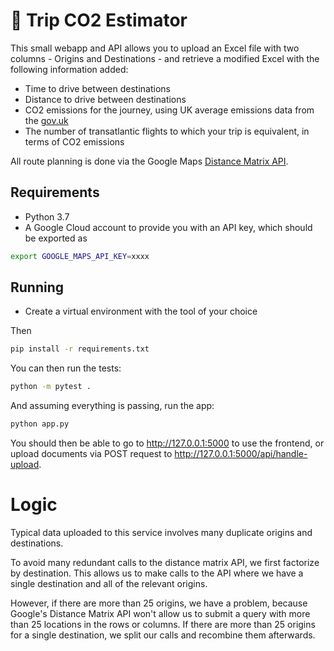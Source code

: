 # 🚗 Trip CO2 Estimator

This small webapp and API allows you to upload
an Excel file with two columns - Origins and Destinations - 
and retrieve a modified Excel with the following information added:
- Time to drive between destinations
- Distance to drive between destinations
- CO2 emissions for the journey, using UK average emissions data
from the [gov.uk]( https://www.gov.uk/government/statistics/vehicle-licensing-statistics-2018)
- The number of transatlantic flights to which your trip is equivalent, in terms of CO2 emissions

All route planning is done via the Google Maps [Distance Matrix API](https://developers.google.com/maps/documentation/distance-matrix/start).

## Requirements

- Python 3.7
- A Google Cloud account to provide you with an API key, which should
be exported as

```bash
export GOOGLE_MAPS_API_KEY=xxxx
```

## Running

- Create a virtual environment with the tool of your choice

Then 

```bash
pip install -r requirements.txt
```

You can then run the tests:

```bash
python -m pytest .
```

And assuming everything is passing, run the app:

```bash
python app.py
```

You should then be able to go to http://127.0.0.1:5000 to use the frontend,
or upload documents via POST request to http://127.0.0.1:5000/api/handle-upload.

# Logic
Typical data uploaded to this service involves many duplicate origins and destinations.

To avoid many redundant calls to the distance matrix API, we first 
factorize by destination. This allows us to make calls to the API
where we have a single destination and all of the relevant origins.

However, if there are more than 25 origins, we have a problem, because 
Google's Distance Matrix API won't allow us to submit a query with more than 25
locations in the rows or columns. If there are more than 25 origins for a single
destination, we split our calls and recombine them afterwards.